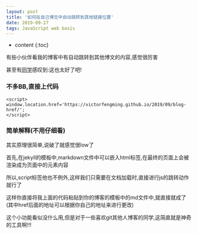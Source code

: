```yaml
---
layout: post
title: '如何在自己博文中自动跳转到其他链接位置'
date: 2019-09-27 
tags: JavaScript web basis
---
```






* content
{:toc}






有些小伙伴看我的博客中有自动跳转到其他博文的内容,感觉很厉害

甚至有[同学](https://caoyang7.github.io/)感叹到:这也太好了吧!

### 不多BB,直接上代码

```
<script>
window.location.href='https://victorfengming.github.io/2019/09/blog-href/';
</script>
```

### 简单解释(不用仔细看)
其实原理很简单,说破了就感觉很low了

首先,在jekyll的模板中,markdown文件中可以嵌入html标签,在最终的页面上会被渲染成为页面中的元素内容

所以,script标签他也不例外,这样我们只需要在文档加载时,直接进行js的跳转动作就行了

这样你直接将我上面的代码粘贴到你的博客的模板中的md文件中,就直接就成了(其中href后面的地址可以根据你自己的地址来进行更改)

这个小功能看似没什么用,但是对于一些喜欢git其他人博客的同学,这简直就是神奇的工具啊!!!